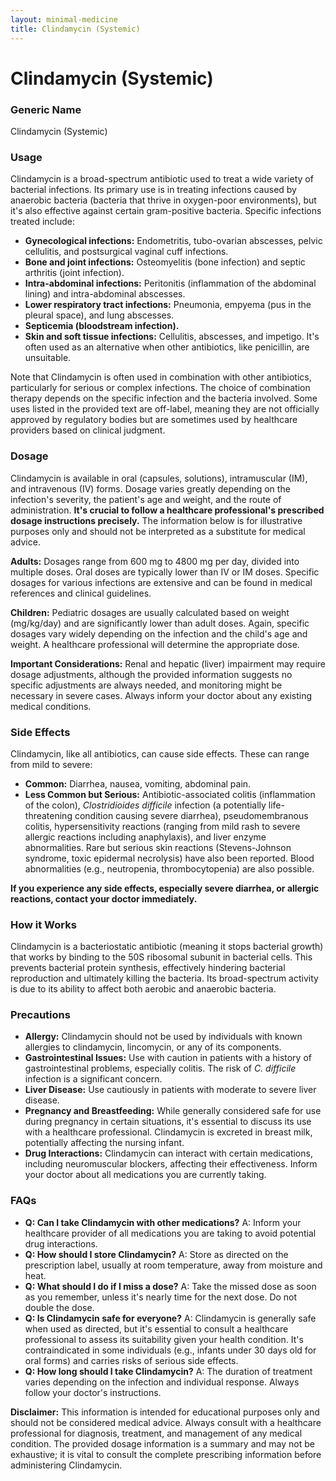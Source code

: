 ```yaml
---
layout: minimal-medicine
title: Clindamycin (Systemic)
---
```


# Clindamycin (Systemic)
### Generic Name
Clindamycin (Systemic)

### Usage

Clindamycin is a broad-spectrum antibiotic used to treat a wide variety of bacterial infections.  Its primary use is in treating infections caused by anaerobic bacteria (bacteria that thrive in oxygen-poor environments), but it's also effective against certain gram-positive bacteria.  Specific infections treated include:

* **Gynecological infections:** Endometritis, tubo-ovarian abscesses, pelvic cellulitis, and postsurgical vaginal cuff infections.
* **Bone and joint infections:**  Osteomyelitis (bone infection) and septic arthritis (joint infection).
* **Intra-abdominal infections:** Peritonitis (inflammation of the abdominal lining) and intra-abdominal abscesses.
* **Lower respiratory tract infections:** Pneumonia, empyema (pus in the pleural space), and lung abscesses.
* **Septicemia (bloodstream infection).**
* **Skin and soft tissue infections:**  Cellulitis, abscesses, and impetigo.  It's often used as an alternative when other antibiotics, like penicillin, are unsuitable.


Note that Clindamycin is often used in combination with other antibiotics, particularly for serious or complex infections. The choice of combination therapy depends on the specific infection and the bacteria involved.  Some uses listed in the provided text are off-label, meaning they are not officially approved by regulatory bodies but are sometimes used by healthcare providers based on clinical judgment.

### Dosage

Clindamycin is available in oral (capsules, solutions), intramuscular (IM), and intravenous (IV) forms.  Dosage varies greatly depending on the infection's severity, the patient's age and weight, and the route of administration.  **It's crucial to follow a healthcare professional's prescribed dosage instructions precisely.**  The information below is for illustrative purposes only and should not be interpreted as a substitute for medical advice.

**Adults:** Dosages range from 600 mg to 4800 mg per day, divided into multiple doses.  Oral doses are typically lower than IV or IM doses.  Specific dosages for various infections are extensive and can be found in medical references and clinical guidelines.

**Children:**  Pediatric dosages are usually calculated based on weight (mg/kg/day) and are significantly lower than adult doses.  Again, specific dosages vary widely depending on the infection and the child's age and weight. A healthcare professional will determine the appropriate dose.

**Important Considerations:**  Renal and hepatic (liver) impairment may require dosage adjustments, although the provided information suggests no specific adjustments are always needed, and monitoring might be necessary in severe cases.  Always inform your doctor about any existing medical conditions.

### Side Effects

Clindamycin, like all antibiotics, can cause side effects. These can range from mild to severe:

* **Common:** Diarrhea, nausea, vomiting, abdominal pain.
* **Less Common but Serious:**  Antibiotic-associated colitis (inflammation of the colon), *Clostridioides difficile* infection (a potentially life-threatening condition causing severe diarrhea), pseudomembranous colitis,  hypersensitivity reactions (ranging from mild rash to severe allergic reactions including anaphylaxis), and liver enzyme abnormalities.  Rare but serious skin reactions (Stevens-Johnson syndrome, toxic epidermal necrolysis) have also been reported.  Blood abnormalities (e.g., neutropenia, thrombocytopenia) are also possible.

**If you experience any side effects, especially severe diarrhea, or allergic reactions, contact your doctor immediately.**

### How it Works

Clindamycin is a bacteriostatic antibiotic (meaning it stops bacterial growth) that works by binding to the 50S ribosomal subunit in bacterial cells.  This prevents bacterial protein synthesis, effectively hindering bacterial reproduction and ultimately killing the bacteria.  Its broad-spectrum activity is due to its ability to affect both aerobic and anaerobic bacteria.

### Precautions

* **Allergy:**  Clindamycin should not be used by individuals with known allergies to clindamycin, lincomycin, or any of its components.
* **Gastrointestinal Issues:** Use with caution in patients with a history of gastrointestinal problems, especially colitis.  The risk of *C. difficile* infection is a significant concern.
* **Liver Disease:**  Use cautiously in patients with moderate to severe liver disease.
* **Pregnancy and Breastfeeding:** While generally considered safe for use during pregnancy in certain situations, it's essential to discuss its use with a healthcare professional. Clindamycin is excreted in breast milk, potentially affecting the nursing infant.
* **Drug Interactions:** Clindamycin can interact with certain medications, including neuromuscular blockers, affecting their effectiveness.  Inform your doctor about all medications you are currently taking.


### FAQs

* **Q: Can I take Clindamycin with other medications?** A:  Inform your healthcare provider of all medications you are taking to avoid potential drug interactions.
* **Q: How should I store Clindamycin?** A: Store as directed on the prescription label, usually at room temperature, away from moisture and heat.
* **Q: What should I do if I miss a dose?** A:  Take the missed dose as soon as you remember, unless it's nearly time for the next dose.  Do not double the dose.
* **Q: Is Clindamycin safe for everyone?** A:  Clindamycin is generally safe when used as directed, but it's essential to consult a healthcare professional to assess its suitability given your health condition.  It's contraindicated in some individuals (e.g., infants under 30 days old for oral forms) and carries risks of serious side effects.
* **Q:  How long should I take Clindamycin?** A: The duration of treatment varies depending on the infection and individual response.  Always follow your doctor's instructions.

**Disclaimer:** This information is intended for educational purposes only and should not be considered medical advice. Always consult with a healthcare professional for diagnosis, treatment, and management of any medical condition.  The provided dosage information is a summary and may not be exhaustive; it is vital to consult the complete prescribing information before administering Clindamycin.
